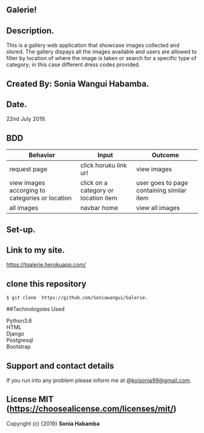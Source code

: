 ## Galerie!

## Description.

This is a gallery web application that showcase images collected and stored. The gallery dispays all the images available and users are allowed to filter by location of where the image is taken or search for a specific type of category; in this case different dress codes provided.

## Created By: Sonia Wangui Habamba.

## Date.

22nd July 2019.

## BDD
| Behavior           | Input                 | Outcome                            |
| -------------------|-----------------------| -----------------------------------|
| request page       | click horuku link url | view images          |
|view images accorging to categories or location| click on a category or location item   |    user goes to page containing similar item    |
|all images        | navbar home  | view all images          |
## Set-up.

## Link to my site.
https://tgalerie.herokuapp.com/


## clone this repository

``` $ git clone  https://github.com/Soniawangui/Galerie. ```

##Technologoies Used

Python3.6<br/>
HTML<br/>
Django<br/>
Postgresql<br/>
Bootstrap<br/>


## Support and contact details

If you run into any problem please inform me at @koisonia99@gmail.com.

## License MIT (https://choosealicense.com/licenses/mit/)

Copyright (c) {2019} **Sonia Habamba**
  
